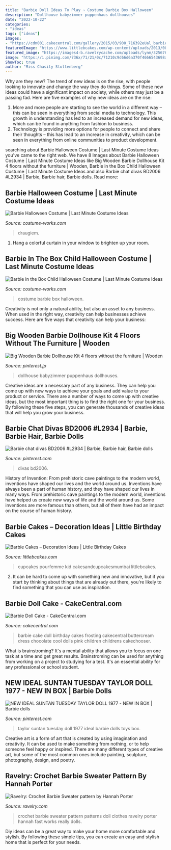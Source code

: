 ```yaml
---
title: "Barbie Doll Ideas To Play ~ Costume Barbie Box Halloween"
description: "Dollhouse babyzimmer puppenhaus dollhouses"
date: "2022-10-22"
categories:
- "ideas"
tags: ["ideas"]
images:
- "https://cdn001.cakecentral.com/gallery/2015/03/900_716392eUal_barbie-doll-cake.jpg"
featuredImage: "https://www.littlebcakes.com/wp-content/uploads/2013/08/barbie-Cake-Designs-700x1024.jpg"
featured_image: "https://images4-b.ravelrycache.com/uploads/lynm/325676961/IMG_2659_medium.jpg"
image: "https://i.pinimg.com/736x/71/21/0c/71210c9d66d6a370f4666543698aa21a--taylors-retro-toys.jpg"
ShowToc: true
author: "Miss Chasity Stoltenberg"
---
```



Why are they new?
The trend of new ideas is on the rise, with people looking to innovate and change the way they do things. Some of these new ideas could have a significant impact on society, while others may just be a passing fad. Here are five examples of why new ideas are on the rise: 
1) More and more people are starting to see the world in a different way – this can be seen in everything from social media to technology. This growth in understanding has led to an increased demand for new ideas, which can be found in anything from fashion to business. 
2) Technology is providing more options for people to connect and share their thoughts – this has lead to an increase in creativity, which can be seen in everything from online communities to product development.

	

		
searching about Barbie Halloween Costume | Last Minute Costume Ideas you've came to the right web. We have 8 Images about Barbie Halloween Costume | Last Minute Costume Ideas like Big Wooden Barbie Dollhouse Kit 4 floors without the furniture | Wooden, Barbie in the Box Child Halloween Costume | Last Minute Costume Ideas and also Barbie chat divas BD2006 #L2934 | Barbie, Barbie hair, Barbie dolls. Read more:
		
    
## Barbie Halloween Costume | Last Minute Costume Ideas

<img loading=lazy src="https://photos.costume-works.com/full/barbie1.jpg" onerror="this.onerror=null;this.src='https://tse3.mm.bing.net/th?id=OIP.Ynby2qE4SxfSrPY34WOJtAHaNX&amp;pid=15.1';" alt="Barbie Halloween Costume | Last Minute Costume Ideas">

_Source: costume-works.com_

>draugiem. 

	

1. Hang a colorful curtain in your window to brighten up your room.

    
## Barbie In The Box Child Halloween Costume | Last Minute Costume Ideas

<img loading=lazy src="https://photos.costume-works.com/full/barbie4.jpg" onerror="this.onerror=null;this.src='https://tse1.mm.bing.net/th?id=OIP.94MaeaNyijGWrtLe9j-vkAHaNL&amp;pid=15.1';" alt="Barbie in the Box Child Halloween Costume | Last Minute Costume Ideas">

_Source: costume-works.com_

>costume barbie box halloween. 

	

Creativity is not only a natural ability, but also an asset to any business. When used in the right way, creativity can help businesses achieve success. Here are five ways that creativity can help your business: 

    
## Big Wooden Barbie Dollhouse Kit 4 Floors Without The Furniture | Wooden

<img loading=lazy src="https://i.pinimg.com/736x/eb/76/2f/eb762f9670a0c3f9734ff220b60672f1.jpg" onerror="this.onerror=null;this.src='https://tse2.mm.bing.net/th?id=OIP.bibBaDjceM-75iqU5d5zHAHaJ3&amp;pid=15.1';" alt="Big Wooden Barbie Dollhouse Kit 4 floors without the furniture | Wooden">

_Source: pinterest.jp_

>dollhouse babyzimmer puppenhaus dollhouses. 

	

Creative ideas are a necessary part of any business. They can help you come up with new ways to achieve your goals and add value to your product or service. There are a number of ways to come up with creative ideas, but the most important thing is to find the right one for your business. By following these five steps, you can generate thousands of creative ideas that will help you grow your business.

    
## Barbie Chat Divas BD2006 #L2934 | Barbie, Barbie Hair, Barbie Dolls

<img loading=lazy src="https://i.pinimg.com/736x/ca/09/65/ca0965cbeb16ed5052b3444a348084ff.jpg" onerror="this.onerror=null;this.src='https://tse2.mm.bing.net/th?id=OIP.LmuoNwG5x0gz6SiQUGBZ_QAAAA&amp;pid=15.1';" alt="Barbie chat divas BD2006 #L2934 | Barbie, Barbie hair, Barbie dolls">

_Source: pinterest.com_

>divas bd2006. 

	

History of Invention: From prehistoric cave paintings to the modern world, inventions have shaped our lives and the world around us.
Inventions have always been a part of human history, and they have shaped our lives in many ways. From prehistoric cave paintings to the modern world, inventions have helped us create new ways of life and the world around us. Some inventions are more famous than others, but all of them have had an impact on the course of human history.

    
## Barbie Cakes – Decoration Ideas | Little Birthday Cakes

<img loading=lazy src="https://www.littlebcakes.com/wp-content/uploads/2013/08/barbie-Cake-Designs-700x1024.jpg" onerror="this.onerror=null;this.src='https://tse1.mm.bing.net/th?id=OIP.vrjuSwDcspgtITVsVtVcxAHaK1&amp;pid=15.1';" alt="Barbie Cakes – Decoration Ideas | Little Birthday Cakes">

_Source: littlebcakes.com_

>cupcakes pourfemme kid cakesandcupcakesmumbai littlebcakes. 

	

2. It can be hard to come up with something new and innovative, but if you start by thinking about things that are already out there, you're likely to find something that you can use as inspiration. 

    
## Barbie Doll Cake - CakeCentral.com

<img loading=lazy src="https://cdn001.cakecentral.com/gallery/2015/03/900_716392eUal_barbie-doll-cake.jpg" onerror="this.onerror=null;this.src='https://tse1.mm.bing.net/th?id=OIP.A_m7zvoErAeVihlAhi7WMwHaJ4&amp;pid=15.1';" alt="Barbie Doll Cake - CakeCentral.com">

_Source: cakecentral.com_

>barbie cake doll birthday cakes frosting cakecentral buttercream dress chocolate cool dolls pink children childrens cakechooser. 

	

What is brainstroming? It's a mental ability that allows you to focus on one task at a time and get great results. Brainstroming can be used for anything from working on a project to studying for a test. It's an essential ability for any professional or school student.

    
## NEW IDEAL SUNTAN TUESDAY TAYLOR DOLL 1977 - NEW IN BOX | Barbie Dolls

<img loading=lazy src="https://i.pinimg.com/736x/71/21/0c/71210c9d66d6a370f4666543698aa21a--taylors-retro-toys.jpg" onerror="this.onerror=null;this.src='https://tse3.mm.bing.net/th?id=OIP.UfEl9YO3pniWKveBVych_AHaM0&amp;pid=15.1';" alt="NEW IDEAL SUNTAN TUESDAY TAYLOR DOLL 1977 - NEW IN BOX | Barbie dolls">

_Source: pinterest.com_

>taylor suntan tuesday doll 1977 ideal barbie dolls toys box. 

	

Creative art is a form of art that is created by using imagination and creativity. It can be used to make something from nothing, or to help someone feel happy or inspired. There are many different types of creative art, but some of the most common ones include painting, sculpture, photography, design, and poetry.

    
## Ravelry: Crochet Barbie Sweater Pattern By Hannah Porter

<img loading=lazy src="https://images4-b.ravelrycache.com/uploads/lynm/325676961/IMG_2659_medium.jpg" onerror="this.onerror=null;this.src='https://tse4.mm.bing.net/th?id=OIP.YFDULSB14dnLE0itO4hG2AAAAA&amp;pid=15.1';" alt="Ravelry: Crochet Barbie Sweater pattern by Hannah Porter">

_Source: ravelry.com_

>crochet barbie sweater pattern patterns doll clothes ravelry porter hannah fast works really dolls. 

	

Diy ideas can be a great way to make your home more comfortable and stylish. By following these simple tips, you can create an easy and stylish home that is perfect for your needs.

